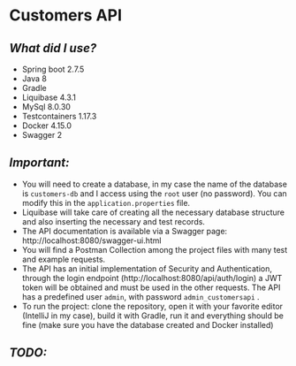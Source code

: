 # Customers API

## _What did I use?_
- Spring boot 2.7.5
- Java 8
- Gradle
- Liquibase 4.3.1
- MySql 8.0.30
- Testcontainers 1.17.3
- Docker 4.15.0
- Swagger 2


## _Important:_
- You will need to create a database, in my case the name of the database is `customers-db` and I access using the `root` user (no password). You can modify this in the `application.properties` file.
- Liquibase will take care of creating all the necessary database structure and also inserting the necessary and test records.
- The API documentation is available via a Swagger page: http://localhost:8080/swagger-ui.html
- You will find a Postman Collection among the project files with many test and example requests.
- The API has an initial implementation of Security and Authentication, through the login endpoint (http://localhost:8080/api/auth/login) a JWT token will be obtained and must be used in the other requests. The API has a predefined user `admin`, with password `admin_customersapi` .
- To run the project: clone the repository, open it with your favorite editor (IntelliJ in my case), build it with Gradle, run it and everything should be fine (make sure you have the database created and Docker installed)


## _TODO:_
